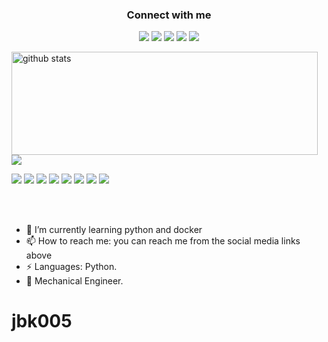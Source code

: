 <h3 align="center">Connect with me</h3>
<p align="center">
  <a href= "https://www.linkedin.com/in/jbk005/"><img src="https://img.icons8.com/dusk/48/000000/linkedin.png"/></a>
  <a href= "https://medium.com/@jbharathkumar770"><img src="https://img.icons8.com/dusk/48/000000/medium-new.png"/></a>
  <a href= "https://twitter.com/JBK_005"><img src="https://img.icons8.com/dusk/48/000000/twitter.png"/></a>
  <a href= "https://t.me/jbk005"><img src="https://img.icons8.com/color/48/000000/telegram-app.png"/></a>
  <a href= "https://www.youtube.com/c/JBK005"><img src="https://img.icons8.com/dusk/48/000000/youtube--v2.png"/></a>
</p>

<p>
  <img align="left" width="490" height="165" src="https://github-readme-stats.vercel.app/api/?username=jbk005&show_icons=true&title_color=fffffff&icon_color=000000&text_color=000000" alt="github stats"/>
  <a href="https://github.com/anuraghazra/github-readme-stats">
    <img align="center" src="https://github-readme-stats.anuraghazra1.vercel.app/api/top-langs/?username=jbk005" />
  </a>
  <p>
    <img src="https://views.whatilearened.today/views/github/jbk005/views.svg"/>
    <a href="https://github.com/jbk005/"><img src="https://img.shields.io/github/followers/jbk005?color=%234CC61E&label=GitHub%20Followers%20%3A"/></a>
    <a href="https://github.com/jbk005?tab=repositories"><img src="https://badges.frapsoft.com/os/v2/open-source.svg?v=103"/></a>
    <a href="https://github.com/Naereen/badges"><img src="https://img.shields.io/badge/badges-awesome-green.svg"/></a>
    <a href="mailto:jbharathkumar770@gmail.com?subject=[GitHub]%20🔥%20Ask%20me%20anything&body=Hello%20Bayrem%2C%0A%0AI am%20sending%20you%20this%20mail%20after%20seeing%20your%20GitHub profile%20to..."><img src="https://img.shields.io/badge/Ask%20me-anything-1abc9c.svg"/></a>
    <img src="https://img.shields.io/badge/Os-Debian & Linux-a80030"/>
    <img src="https://img.shields.io/badge/Os-Windows-a80030"/>
    <img src="https://img.shields.io/badge/its me JBK 😎-a80030"/>
  </p>
</p>
<br/><br/>

<!--
BHARATH KUMAR J is a ✨ _special_ ✨ repository because its `README.md` (this file) appears on your GitHub profile.
-->

- 🌱 I’m currently learning python and docker
- 📫 How to reach me: you can reach me from the social media links above
- ⚡ Languages: Python.
- 🦾 Mechanical Engineer.
# jbk005
